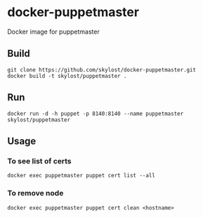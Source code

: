 # docker-puppetmaster
Docker image for puppetmaster

## Build

    git clone https://github.com/skylost/docker-puppetmaster.git
    docker build -t skylost/puppetmaster .

## Run

    docker run -d -h puppet -p 8140:8140 --name puppetmaster skylost/puppetmaster 

## Usage

### To see list of certs

    docker exec puppetmaster puppet cert list --all

### To remove node

    docker exec puppetmaster puppet cert clean <hostname>
